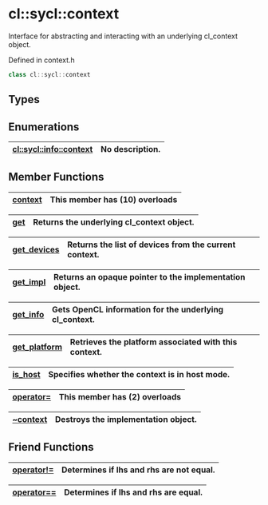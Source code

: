 # cl::sycl::context

Interface for abstracting and interacting with an underlying cl_context object. 

Defined in context.h

```cpp
class cl::sycl::context
```

## Types

## Enumerations

| [cl::sycl::info::context](./enums/context/README.md) | No description. |
| :--- | :--- |

## Member Functions

| [context](./functions/context/README.md) | This member has (10) overloads |
| :--- | :--- |

| [get](./functions/get/README.md) | Returns the underlying cl_context object.  |
| :--- | :--- |

| [get_devices](./functions/get_devices/README.md) | Returns the list of devices from the current context.  |
| :--- | :--- |

| [get_impl](./functions/get_impl/README.md) | Returns an opaque pointer to the implementation object.  |
| :--- | :--- |

| [get_info](./functions/get_info/README.md) | Gets OpenCL information for the underlying cl_context.  |
| :--- | :--- |

| [get_platform](./functions/get_platform/README.md) | Retrieves the platform associated with this context.  |
| :--- | :--- |

| [is_host](./functions/is_host/README.md) | Specifies whether the context is in host mode.  |
| :--- | :--- |

| [operator=](./functions/operator=/README.md) | This member has (2) overloads |
| :--- | :--- |

| [~context](./functions/~context/README.md) | Destroys the implementation object.  |
| :--- | :--- |


## Friend Functions

| [operator!=](./functions/operator!=/README.md) | Determines if lhs and rhs are not equal.  |
| :--- | :--- |

| [operator==](./functions/operator==/README.md) | Determines if lhs and rhs are equal.  |
| :--- | :--- |

